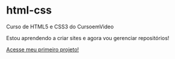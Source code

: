 # html-css
 Curso de HTML5 e CSS3 do CursoemVideo

Estou aprendendo a criar sites e agora vou gerenciar repositórios!

<a href="https://felipeqvieira.github.io/projeto-android/">Acesse meu primeiro projeto!</a>